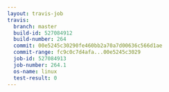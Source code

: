 ```yaml
---
layout: travis-job
travis:
  branch: master
  build-id: 527084912
  build-number: 264
  commit: 00e5245c30290fe460bb2a70a7d00636c566d1ae
  commit-range: fc9c0c7d4afa...00e5245c3029
  job-id: 527084913
  job-number: 264.1
  os-name: linux
  test-result: 0
---
```

